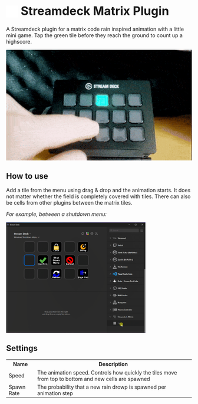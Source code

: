 <h1 style="font-size: 32px;"><img src="dude.serveny.streamdeck-matrix.sdPlugin/imgs/plugin/category-icon.png" alt="Logo" width="32" height="32" style="margin-bottom: -6px;"> Streamdeck Matrix Plugin</h1>

A Streamdeck plugin for a matrix code rain inspired animation with a little mini game. Tap the green tile before they reach the ground to count up a highscore.

<img src="assets/demo.gif" alt="Menu demo animation" height="300px" align="center">

## How to use

Add a tile from the menu using drag & drop and the animation starts. It does not matter whether the field is completely covered with tiles. There can also be cells from other plugins between the matrix tiles.

_For example, between a shutdown menu:_

<img src="assets/menu-demo-animation.gif" alt="Menu demo animation" height="300px" align="center">

## Settings

<table>
  <tr><th>Name</th><th>Description</th></tr>
  <tr><td>Speed</td><td>The animation speed. Controls how quickly the tiles move from top to bottom and new cells are spawned</td></tr>
  <tr><td>Spawn Rate</td><td>The probability that a new rain drowp is spawned per animation step</td></tr>
</table>
